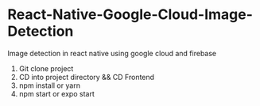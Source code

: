# React-Native-Google-Cloud-Image-Detection
Image detection in react native using google cloud and firebase
1. Git clone project
2. CD into project directory && CD Frontend
3. npm install or yarn
4. npm start or expo start
